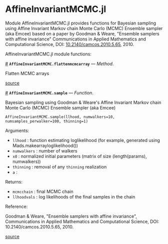 
<a id='AffineInvariantMCMC.jl-1'></a>

# AffineInvariantMCMC.jl


Module AffineInvariantMCMC.jl provides functions for Bayesian sampling using Affine Invariant Markov chain Monte Carlo (MCMC) Ensemble sampler (aka Emcee) based on a paper by Goodman & Weare, "Ensemble samplers with affine invariance" Communications in Applied Mathematics and Computational Science, DOI: [10.2140/camcos.2010.5.65](http://dx.doi.org/10.2140/camcos.2010.5.65), 2010.


AffineInvariantMCMC.jl module functions:

<a id='AffineInvariantMCMC.flattenmcmcarray-Tuple{Array,Array}' href='#AffineInvariantMCMC.flattenmcmcarray-Tuple{Array,Array}'>#</a>
**`AffineInvariantMCMC.flattenmcmcarray`** &mdash; *Method*.



Flatten MCMC arrays


<a target='_blank' href='https://github.com/madsjulia/AffineInvariantMCMC.jl/tree/104df63a5b9de2991793e1f99fc117f037b72357/src/AffineInvariantMCMC.jl#L96' class='documenter-source'>source</a><br>

<a id='AffineInvariantMCMC.sample' href='#AffineInvariantMCMC.sample'>#</a>
**`AffineInvariantMCMC.sample`** &mdash; *Function*.



Bayesian sampling using Goodman & Weare's Affine Invariant Markov chain Monte Carlo (MCMC) Ensemble sampler (aka Emcee)

```
AffineInvariantMCMC.sample(llhood, numwalkers=10, numsamples_perwalker=100, thinning=1)
```

Arguments:

  * `llhood` : function estimating loglikelihood (for example, generated using Mads.makearrayloglikelihood())
  * `numwalkers` : number of walkers
  * `x0` : normalized initial parameters (matrix of size (length(params), numwalkers))
  * `thinning` : removal of any `thinning` realization
  * `a` :

Returns:

  * `mcmcchain` : final MCMC chain
  * `llhoodvals` : log likelihoods of the final samples in the chain

Reference:

Goodman & Weare, "Ensemble samplers with affine invariance", Communications in Applied Mathematics and Computational Science, DOI: 10.2140/camcos.2010.5.65, 2010.


<a target='_blank' href='https://github.com/madsjulia/AffineInvariantMCMC.jl/tree/104df63a5b9de2991793e1f99fc117f037b72357/src/AffineInvariantMCMC.jl#L36-L59' class='documenter-source'>source</a><br>

